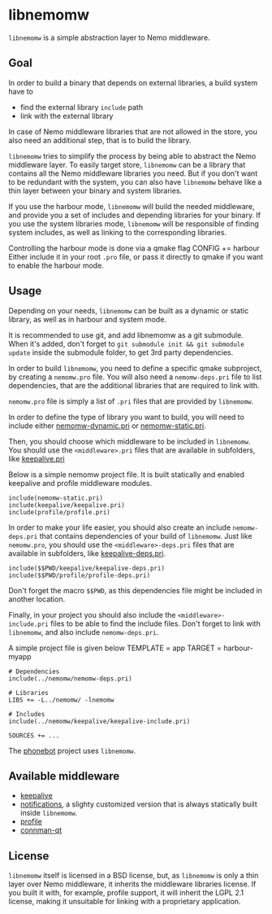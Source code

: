 # libnemomw

`libnemomw` is a simple abstraction layer to Nemo middleware.

## Goal

In order to build a binary that depends on external libraries, a build
system have to 
- find the external library `include` path
- link with the external library

In case of Nemo middleware libraries that are not allowed in the store,
you also need an additional step, that is to build the library.

`libnemomw` tries to simplify the process by being able to abstract the
Nemo middleware layer. To easily target store, `libnemomw` can be a library
that contains all the Nemo middleware libraries you need. But if you don't
want to be redundant with the system, you can also have `libnemomw` behave
like a thin layer between your binary and system libraries.

If you use the harbour mode, `libnemomw` will build the needed middleware, 
and provide you a set of includes and depending libraries for your binary.
If you use the system libraries mode, `libnemomw` will be responsible of
finding system includes, as well as linking to the corresponding libraries.

Controlling the harbour mode is done via a qmake flag
    CONFIG += harbour
Either include it in your root `.pro` file, or pass it directly to qmake if
you want to enable the harbour mode.

## Usage

Depending on your needs, `libnemomw` can be built as a dynamic or static
library, as well as in harbour and system mode.

It is recommended to use git, and add libnemomw as a git submodule. When it's
added, don't forget to `git submodule init && git submodule update` inside
the submodule folder, to get 3rd party dependencies.

In order to build `libnemomw`, you need to define a specific qmake subproject,
by creating a `nemomw.pro` file. You will also need a `nemomw-deps.pri` file
to list dependencies, that are the additional libraries that are required to
link with.

`nemomw.pro` file is simply a list of `.pri` files that are provided by `libnemomw`.

In order to define the type of library you want to build, you will need to include
either [nemomw-dynamic.pri](nemomw-dynamic.pri) or [nemomw-static.pri](nemomw-static.pri).

Then, you should choose which middleware to be included in `libnemomw`. You should
use the `<middleware>.pri` files that are available in subfolders, 
like [keepalive.pri](keepalive/keepalive.pri)

Below is a simple nemomw project file. It is built statically and enabled keepalive and profile
middleware modules.

    include(nemomw-static.pri)
    include(keepalive/keepalive.pri)
    include(profile/profile.pri)

In order to make your life easier, you should also create an include `nemomw-deps.pri` that 
contains dependencies of your build of `libnemomw`. Just like `nemomw.pro`, you should use
the `<middleware>-deps.pri` files that are available in subfolders, 
like [keepalive-deps.pri](keepalive/keepalive-deps.pri).

    include($$PWD/keepalive/keepalive-deps.pri)
    include($$PWD/profile/profile-deps.pri)
    
Don't forget the macro `$$PWD`, as this dependencies file might be included in another location.

Finally, in your project you should also include the `<middleware>-include.pri` files to be able
to find the include files. Don't forget to link with `libnemomw`, and also include `nemomw-deps.pri`.

A simple project file is given below
    TEMPLATE = app
    TARGET = harbour-myapp
    
    # Dependencies
    include(../nemomw/nemomw-deps.pri)
    
    # Libraries
    LIBS += -L../nemomw/ -lnemomw
    
    # Includes
    include(../nemomw/keepalive/keepalive-include.pri)
    
    SOURCES += ...

The [phonebot](https://github.com/SfietKonstantin/phonebot) project uses `libnemomw`.

## Available middleware

- [keepalive](https://github.com/nemomobile/nemo-keepalive/)
- [notifications](https://github.com/SfietKonstantin/nemo-qml-plugin-notifications/), a slighty customized version that is always statically built inside `libnemomw`.
- [profile](https://github.com/nemomobile/libprofile-qt/)
- [connman-qt](https://github.com/nemomobile/libconnman-qt/)

## License

`libnemomw` itself is licensed in a BSD license, but, as `libnemomw` is only a thin layer over
Nemo middleware, it inherits the middleware libraries license. If you built it with, for example,
profile support, it will inherit the LGPL 2.1 license, making it unsuitable for linking with
a proprietary application.
